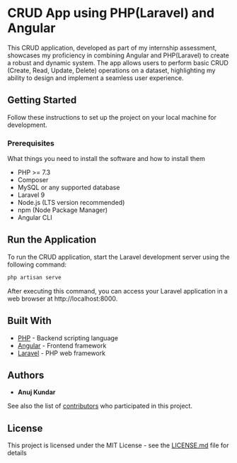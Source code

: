 # CRUD App using PHP(Laravel) and Angular

This CRUD application, developed as part of my internship assessment, showcases my proficiency in combining Angular and PHP(Laravel) to create a robust and dynamic system. The app allows users to perform basic CRUD (Create, Read, Update, Delete) operations on a dataset, highlighting my ability to design and implement a seamless user experience. 

## Getting Started

Follow these instructions to set up the project on your local machine for development.

### Prerequisites

What things you need to install the software and how to install them

- PHP >= 7.3
- Composer
- MySQL or any supported database
- Laravel 9
- Node.js (LTS version recommended)
- npm (Node Package Manager)
- Angular CLI

## Run the Application

To run the CRUD application, start the Laravel development server using the following command:

```bash
php artisan serve
```
After executing this command, you can access your Laravel application in a web browser at http://localhost:8000.


## Built With

- [PHP](https://www.php.net/) - Backend scripting language
- [Angular](https://angular.io/) - Frontend framework
- [Laravel](https://laravel.com/) - PHP web framework


## Authors

* **Anuj Kundar** 

See also the list of [contributors](https://github.com/Anuj-Kundar/lib/contributors) who participated in this project.

## License

This project is licensed under the MIT License - see the [LICENSE.md](LICENSE.md) file for details

